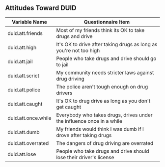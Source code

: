 ## Attitudes Toward DUID

| Variable Name       | Questionnaire Item                                                    |
|-------------------------------|-----------------------------------------|
| duid.att.friends    | Most of my friends think its OK to take drugs and drive               |
| duid.att.high       | It's OK to drive after taking drugs as long as you're not too high    |
| duid.att.jail       | People who take drugs and drive should go to jail                     |
| duid.att.scrict     | My community needs stricter laws against drug driving                 |
| duid.att.police     | The police aren't tough enough on drug drivers                        |
| duid.att.caught     | It's OK to drug drive as long as you don't get caught                 |
| duid.att.once.while | Everybody who takes drugs, drives under the influence once in a while |
| duid.att.dumb       | My friends would think I was dumb if I drove after taking drugs       |
| duid.att.overrated  | The dangers of drug driving are overrated                             |
| duid.att.lose       | People who take drugs and drive should lose their driver's license    |
